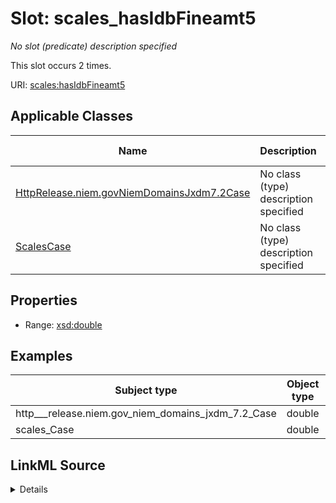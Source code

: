 

# Slot: scales_hasIdbFineamt5


_No slot (predicate) description specified_






This slot occurs 2 times.


URI: [scales:hasIdbFineamt5](http://schemas.scales-okn.org/rdf/scales#hasIdbFineamt5)



<!-- no inheritance hierarchy -->





## Applicable Classes

| Name | Description | Modifies Slot |
| --- | --- | --- |
| [HttpRelease.niem.govNiemDomainsJxdm7.2Case](../classes/HttpRelease.niem.govNiemDomainsJxdm7.2Case.md) | No class (type) description specified |  yes  |
| [ScalesCase](../classes/ScalesCase.md) | No class (type) description specified |  yes  |







## Properties

* Range: [xsd:double](http://www.w3.org/2001/XMLSchema#double)






## Examples

| Subject type | Object type | Example subject | Example object | Occurrences |
| --- | --- | --- | --- | --- |
| http___release.niem.gov_niem_domains_jxdm_7.2_Case | double | scales:/CaseCriminal | -8.0 | 2 |
| scales_Case | double | scales:/CaseCriminal | -8.0 | 2 |




## LinkML Source

<details>

```yaml
name: scales_hasIdbFineamt5
annotations:
  count:
    tag: count
    value: 2
description: No slot (predicate) description specified
examples:
- object:
    example_object: '-8.0'
    example_object_type: double
    example_predicate: scales:hasIdbFineamt5
    example_subject: scales:/CaseCriminal
    example_subject_type: http___release.niem.gov_niem_domains_jxdm_7.2_Case
- object:
    example_object: '-8.0'
    example_object_type: double
    example_predicate: scales:hasIdbFineamt5
    example_subject: scales:/CaseCriminal
    example_subject_type: scales_Case
from_schema: scales-kg
rank: 1000
slot_uri: scales:hasIdbFineamt5
alias: scales_hasIdbFineamt5
domain_of:
- http___release.niem.gov_niem_domains_jxdm_7.2_Case
- scales_Case
range: double

```
</details>